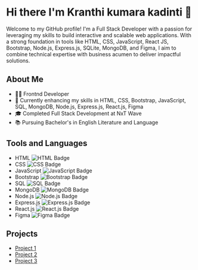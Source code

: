 # Hi there I'm Kranthi kumara kadinti 👋

Welcome to my GitHub profile! I'm a Full Stack Developer with a passion for leveraging my skills to build interactive and scalable web applications. With a strong foundation in tools like HTML, CSS, JavaScript, React JS, Bootstrap, Node.js, Express.js, SQLite, MongoDB, and Figma, I aim to combine technical expertise with business acumen to deliver impactful solutions.

## About Me
- 🧑‍💻 Frontnd Developer
- 🚀 Currently enhancing my skills in HTML, CSS, Bootstrap, JavaScript, SQL, MongoDB, Node.js, Express.js, React.js, Figma
- 🎓 Completed Full Stack Development at NxT Wave
- 📚 Pursuing Bachelor's in English Literature and Language

## Tools and Languages
- HTML ![HTML Badge](https://img.shields.io/badge/-HTML-F26529?style=flat&logo=html5&logoColor=white)
- CSS ![CSS Badge](https://img.shields.io/badge/-CSS-29A8DF?style=flat&logo=css3&logoColor=white)
- JavaScript ![JavaScript Badge](https://img.shields.io/badge/-JavaScript-F7DF1E?style=flat&logo=javascript&logoColor=black)
- Bootstrap ![Bootstrap Badge](https://img.shields.io/badge/-Bootstrap-563D7C?style=flat&logo=bootstrap&logoColor=white)
- SQL ![SQL Badge](https://img.shields.io/badge/-SQL-006AB6?style=flat&logo=sqlite&logoColor=white)
- MongoDB ![MongoDB Badge](https://img.shields.io/badge/-MongoDB-4DB33D?style=flat&logo=mongodb&logoColor=white)
- Node.js ![Node.js Badge](https://img.shields.io/badge/-Node.js-339933?style=flat&logo=nodedotjs&logoColor=white)
- Express.js ![Express.js Badge](https://img.shields.io/badge/-Express.js-000000?style=flat&logo=express&logoColor=white)
- React.js ![React.js Badge](https://img.shields.io/badge/-React.js-61DAFB?style=flat&logo=react&logoColor=black)
- Figma ![Figma Badge](https://img.shields.io/badge/-Figma-F24E1E?style=flat&logo=figma&logoColor=white)

## Projects
- [Project 1](link-to-project1)
- [Project 2](link-to-project2)
- [Project 3](link-to-project3)
